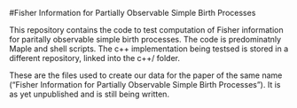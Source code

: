 #Fisher Information for Partially Observable Simple Birth Processes

This repository contains the code to test computation of Fisher information for paritally observable simple birth processes. The code is predominatnly Maple and shell scripts. The c++ implementation being testsed is stored in a different repository, linked into the c++/ folder.

These are the files used to create our data for the paper of the same name (“Fisher Information for Partially Observable Simple Birth Processes”). It is as yet unpublished and is still being written.